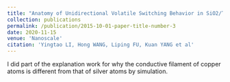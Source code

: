 ```yaml
---
title: "Anatomy of Unidirectional Volatile Switching Behavior in SiO2/TiO2 -Based Select Ion Device"
collection: publications
permalink: /publication/2015-10-01-paper-title-number-3
date: 2020-11-15
venue: 'Nanoscale'
citation: 'Yingtao LI, Hong WANG, Liping FU, Kuan YANG et al'
---
```

I did part of the explanation work for why the conductive filament of copper atoms is different from that of silver atoms by simulation.

